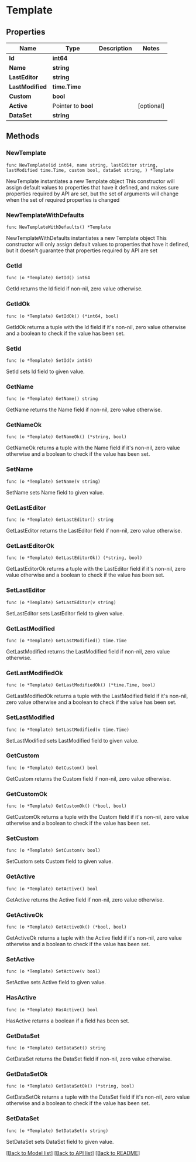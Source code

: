 # Template

## Properties

Name | Type | Description | Notes
------------ | ------------- | ------------- | -------------
**Id** | **int64** |  | 
**Name** | **string** |  | 
**LastEditor** | **string** |  | 
**LastModified** | **time.Time** |  | 
**Custom** | **bool** |  | 
**Active** | Pointer to **bool** |  | [optional] 
**DataSet** | **string** |  | 

## Methods

### NewTemplate

`func NewTemplate(id int64, name string, lastEditor string, lastModified time.Time, custom bool, dataSet string, ) *Template`

NewTemplate instantiates a new Template object
This constructor will assign default values to properties that have it defined,
and makes sure properties required by API are set, but the set of arguments
will change when the set of required properties is changed

### NewTemplateWithDefaults

`func NewTemplateWithDefaults() *Template`

NewTemplateWithDefaults instantiates a new Template object
This constructor will only assign default values to properties that have it defined,
but it doesn't guarantee that properties required by API are set

### GetId

`func (o *Template) GetId() int64`

GetId returns the Id field if non-nil, zero value otherwise.

### GetIdOk

`func (o *Template) GetIdOk() (*int64, bool)`

GetIdOk returns a tuple with the Id field if it's non-nil, zero value otherwise
and a boolean to check if the value has been set.

### SetId

`func (o *Template) SetId(v int64)`

SetId sets Id field to given value.


### GetName

`func (o *Template) GetName() string`

GetName returns the Name field if non-nil, zero value otherwise.

### GetNameOk

`func (o *Template) GetNameOk() (*string, bool)`

GetNameOk returns a tuple with the Name field if it's non-nil, zero value otherwise
and a boolean to check if the value has been set.

### SetName

`func (o *Template) SetName(v string)`

SetName sets Name field to given value.


### GetLastEditor

`func (o *Template) GetLastEditor() string`

GetLastEditor returns the LastEditor field if non-nil, zero value otherwise.

### GetLastEditorOk

`func (o *Template) GetLastEditorOk() (*string, bool)`

GetLastEditorOk returns a tuple with the LastEditor field if it's non-nil, zero value otherwise
and a boolean to check if the value has been set.

### SetLastEditor

`func (o *Template) SetLastEditor(v string)`

SetLastEditor sets LastEditor field to given value.


### GetLastModified

`func (o *Template) GetLastModified() time.Time`

GetLastModified returns the LastModified field if non-nil, zero value otherwise.

### GetLastModifiedOk

`func (o *Template) GetLastModifiedOk() (*time.Time, bool)`

GetLastModifiedOk returns a tuple with the LastModified field if it's non-nil, zero value otherwise
and a boolean to check if the value has been set.

### SetLastModified

`func (o *Template) SetLastModified(v time.Time)`

SetLastModified sets LastModified field to given value.


### GetCustom

`func (o *Template) GetCustom() bool`

GetCustom returns the Custom field if non-nil, zero value otherwise.

### GetCustomOk

`func (o *Template) GetCustomOk() (*bool, bool)`

GetCustomOk returns a tuple with the Custom field if it's non-nil, zero value otherwise
and a boolean to check if the value has been set.

### SetCustom

`func (o *Template) SetCustom(v bool)`

SetCustom sets Custom field to given value.


### GetActive

`func (o *Template) GetActive() bool`

GetActive returns the Active field if non-nil, zero value otherwise.

### GetActiveOk

`func (o *Template) GetActiveOk() (*bool, bool)`

GetActiveOk returns a tuple with the Active field if it's non-nil, zero value otherwise
and a boolean to check if the value has been set.

### SetActive

`func (o *Template) SetActive(v bool)`

SetActive sets Active field to given value.

### HasActive

`func (o *Template) HasActive() bool`

HasActive returns a boolean if a field has been set.

### GetDataSet

`func (o *Template) GetDataSet() string`

GetDataSet returns the DataSet field if non-nil, zero value otherwise.

### GetDataSetOk

`func (o *Template) GetDataSetOk() (*string, bool)`

GetDataSetOk returns a tuple with the DataSet field if it's non-nil, zero value otherwise
and a boolean to check if the value has been set.

### SetDataSet

`func (o *Template) SetDataSet(v string)`

SetDataSet sets DataSet field to given value.



[[Back to Model list]](../README.md#documentation-for-models) [[Back to API list]](../README.md#documentation-for-api-endpoints) [[Back to README]](../README.md)


